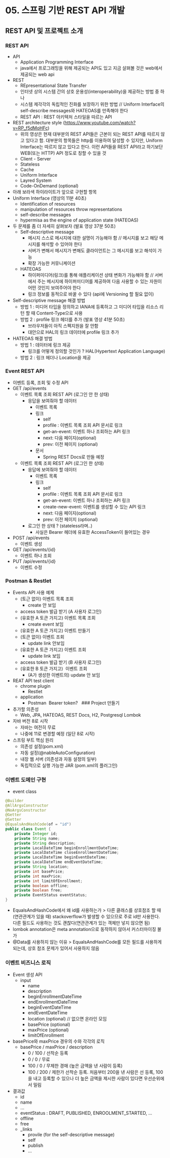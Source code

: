 # 05. 스프링 기반 REST API 개발
## REST API 및 프로젝트 소개
### REST API
* API
    * Application Programming Interface
    * java에서 프로그래밍을 위해 제공되는 API도 있고 지금 살펴볼 것은 web에서 제공되는 web api
* REST
    * REpresentational State Transfer
    * 인터넷 상의 시스템 간의 상호 운용성(interoperability)을 제공하는 방법 중 하나
    * 시스템 제각각의 독립적인 진화를 보장하기 위한 방법 // Uniform Interface의 self-describe messages와 HATEOAS를 만족해야 한다
    * REST API : REST 아키텍처 스타일을 따르는 API
* REST architecture style (https://www.youtube.com/watch?v=RP_f5dMoHFc)
    * 위의 영상은 현재 대부분의 REST API들은 근본이 되는 REST API를 따르지 않고 있다고 함. 대부분의 항목들은 http를 이용하여 달성할 수 있지만, Uniform Interface는 따르지 않고 있다고 한다. 이런 API들을 REST API라고 하기보단 WEB(또는 HTTP) API 정도로 칭할 수 있을 것
    * Client - Server
    * Stateless
    * Cache
    * Uniform Interface
    * Layred System
    * Code-OnDemand (optional)
* 아래 보라색 하이라이트가 앞으로 구현할 항목
* Uniform Interface (영상의 11분 40초)
    * Identification of resources
    * manipulation of resources throw representations
    * self-describe messages
    * hypermisa as the engine of application state (HATEOAS)
* 두 문제를 좀 더 자세히 살펴보자 (발표 영상 37분 50초)
    * Self-descriptive message
        * 메시지 스스로 메시지에 대한 설명이 가능해야 함 // 메시지를 보고 해당 메시지를 해석할 수 있어야 한다
        * 서버가 변해서 메시지가 변해도 클라이언트는 그 메시지를 보고 해석이 가능
        * 확장 가능한 커뮤니케이션
    * HATEOAS
        * 하이퍼미디어(링크)를 통해 애플리케이션 상태 변화가 가능해야 함 // 서버에서 주는 메시지에 하이퍼미디어를 제공하여 다음 사용할 수 있는 자원이 어떤 것인지 보여주어야 한다
        * 링크 정보를 동적으로 바꿀 수 있다 (api에 Versioning 할 필요 없이)
* Self-descriptive message 해결 방법
    * 방법 1 : 미디어 타입을 정의하고 IANA에 등록하고 그 미디어 타입을 리소스 리턴 할 때 Content-Type으로 사용
    * 방법 2 : profile 링크 헤더를 추가 (발표 영상 41분 50초)
        * 브라우저들이 아직 스펙지원을 잘 안함
        * 대안으로 HAL의 링크 데이터에 profile 링크 추가
* HATEOAS 해결 방법
    * 방법 1 : 데이터에 링크 제공
        * 링크를 어떻게 정의할 것인가 ? HAL(Hypertext Application Language)
    * 방법 2 : 링크 헤더나 Location을 제공
### Event REST API
* 이벤트 등록, 조회 및 수정 API
* GET /api/events
    * 이벤트 목록 조회 REST API (로그인 안 한 상태)
        * 응답을 보여줘야 할 데이터
            * 이벤트 목록
            * 링크
                * self
                * profile : 이벤트 목록 조회 API 문서로 링크
                * get-an-event: 이벤트 하나 조회하는 API 링크
                * next: 다음 페이지(optional)
                * prev: 이전 페이지 (optional)
            * 문서
                * Spring REST Docs로 만들 예정
    * 이벤트 목록 조회 REST API (로그인 한 상태)
        * 응답에 보여줘야 할 데이터
            * 이벤트 목록
            * 링크
                * self
                * profile : 이벤트 목록 조회 API 문서로 링크
                * get-an-event: 이벤트 하나 조회하는 API 링크
                * create-new-event: 이벤트를 생성할 수 있는 API 링크
                * next: 다음 페이지(optional)
                * prev: 이전 페이지 (optional)
        * 로그인 한 상태 ? (stateless라며..)
            * 사실은 Bearer 헤더에 유효한 AccessToken이 들어있는 경우
* POST /api/events
    * 이벤트 생성
* GET /api/events/{id}
    * 이벤트 하나 조회
* PUT /api/events/{id}
    * 이벤트 수정
### Postman & Restlet
* Events API 사용 예제
    * (토근 없이) 이벤트 목록 조회
        * create 안 보임
    * access token 발급 받기 (A 사용자 로그인)
    * (유효한 A 토큰 가지고) 이벤트 목록 조회
        * create event 보임
    * (유효한 A 토큰 가지고) 이벤트 만들기
    * (토큰 없이) 이벤트 조회
        * update link 안보임
    * (유효한 A 토큰 가지고) 이벤트 조회
        * update link 보임
    * access token 발급 받기 (B 사용자 로그인)
    * (유효한 B 토큰 가지고)  이벤트 조회
        * (A가 생성한 이벤트의) update 안 보임
* REAT API test client
    * chrome plugin
        * Restlet
    * application
        * Postman
 Bearer token?   ### Project 만들기
* 추가할 의존성
    * Web, JPA, HATEOAS, REST Docs, H2, Postgresql Lombok
* 자바 버전 8로 시작
    * 자바는 여전히 무료
    * 나중에 11로 변경할 예정 (일단 8로 시작)
* 스프링 부트 핵심 원리
    * 의존성 설정(pom.xml)
    * 자동 설정(@nableAutoConfiguration)
    * 내장 웹 서버 (의존성과 자동 설정의 일부)
    * 독립적으로 실행 가능한 JAR (pom.xml의 플러그인)
### 이벤트 도메인 구현
* event class
```java
@Builder
@AllArgsConstructor
@NoArgsConstructor
@Getter
@Setter
@EqualsAndHashCode(of = "id")
public class Event {
    private Integer id;
    private String name;
    private String description;
    private LocalDateTime beginEnrollmentDateTime;
    private LocalDateTime closeEnrollmentDateTime;
    private LocalDateTime beginEventDateTime;
    private LocalDateTime endEventDateTime;
    private String location;
    private int basePrice;
    private int maxPrice;
    private int limitOfEnrollment;
    private boolean offline;
    private boolean free;
    private EventStatus eventStatus;
}
```
* EqualsAndHashCode에서 왜 id를 사용하는가 > 다른 클래스를 상호참조 할 때(연관관계가 있을 때) stackoverflow가 발생할 수 있으므로 주로 id만 사용한다. 다른 필드도 사용하는 것도 괜찮다(연관관계가 있는 객체만 넣지 않으면 됨)
* lombok annotation은 meta annotation으로 동작하지 않아서 커스터마이징 불가
* @Data를 사용하지 않는 이유 > EqualsAndHashCode를 모든 필드를 사용하게 되는데, 상호 참조 문제가 있어서 사용하지 않음

### 이벤트 비즈니스 로직
* Event 생성 API
    * input
        * name
        * description
        * beginEnrollmentDateTime
        * endEnrollmentDateTime
        * beginEventDateTime
        * endEventDateTime
        * location (optional) // 없으면 온라인 모임
        * basePrice (optional)
        * maxPrice (optional)
        * limitOfEnrollment
* basePrice와 maxPrice 경우의 수와 각각의 로직
    * basePrice / maxPrice / description
        * 0 / 100 / 선착순 등록
        * 0 / 0 / 무료
        * 100 / 0 / 무제한 경매 (높은 금액을 낸 사람이 등록)
        * 100 / 200 / 제한가 선착순 등록. 처음부터 200을 낸 사람은 선 등록, 100을 내고 등록할 수 있으나 더 높은 금액을 제시한 사람이 있다면 우선순위에서 밀림
* 결과값
    * id
    * name
    * ...
    * eventStatus : DRAFT, PUBLISHED, ENROOLMENT_STARTED, ...
    * offline
    * free
    * _links
        * provile (for the self-descriptive message)
        * self
        * publish
        * ...
 
